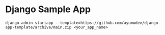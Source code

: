 # Django Sample App

```shell
django-admin startapp --template=https://github.com/ayumudev/django-app-template/archive/main.zip <your_app_name>
```
